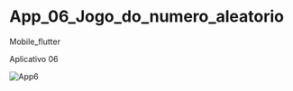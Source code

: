 <h1> App_06_Jogo_do_numero_aleatorio </h1>

Mobile_flutter

Aplicativo 06
<td>
  
![App6](https://user-images.githubusercontent.com/61985297/162428586-be94a058-7e9f-480b-854b-04b478fb97d7.png)
